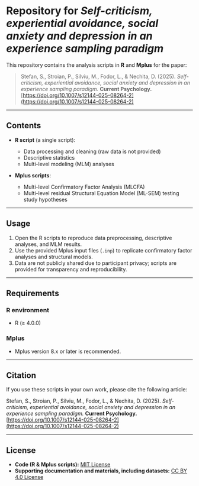 # Repository for *Self-criticism, experiential avoidance, social anxiety and depression in an experience sampling paradigm*  

This repository contains the analysis scripts in **R** and **Mplus** for the paper:  

> Stefan, S., Stroian, P., Silviu, M., Fodor, L., & Nechita, D. (2025). *Self-criticism, experiential avoidance, social anxiety and depression in an experience sampling paradigm.* **Current Psychology.** [https://doi.org/10.1007/s12144-025-08264-2](https://doi.org/10.1007/s12144-025-08264-2)  

---

## Contents  
- **R script** (a single script):  
  - Data processing and cleaning (raw data is not provided)  
  - Descriptive statistics  
  - Multi-level modeling (MLM) analyses

- **Mplus scripts**:  
  - Multi-level Confirmatory Factor Analysis (MLCFA)  
  - Multi-level residual Structural Equation Model (ML-SEM) testing study hypotheses  

---

## Usage  
1. Open the R scripts to reproduce data preprocessing, descriptive analyses, and MLM results.  
2. Use the provided Mplus input files (`.inp`) to replicate confirmatory factor analyses and structural models.  
3. Data are not publicly shared due to participant privacy; scripts are provided for transparency and reproducibility.  

---

## Requirements  
### R environment  
- R (≥ 4.0.0)  

### Mplus  
- Mplus version 8.x or later is recommended.  

---

## Citation  
If you use these scripts in your own work, please cite the following article:  

Stefan, S., Stroian, P., Silviu, M., Fodor, L., & Nechita, D. (2025). *Self-criticism, experiential avoidance, social anxiety and depression in an experience sampling paradigm.* **Current Psychology.** [https://doi.org/10.1007/s12144-025-08264-2](https://doi.org/10.1007/s12144-025-08264-2)  


---

## License  
- **Code (R & Mplus scripts):** [MIT License](LICENSE)  
- **Supporting documentation and materials, including datasets:** [CC BY 4.0 License](https://creativecommons.org/licenses/by/4.0/)  
